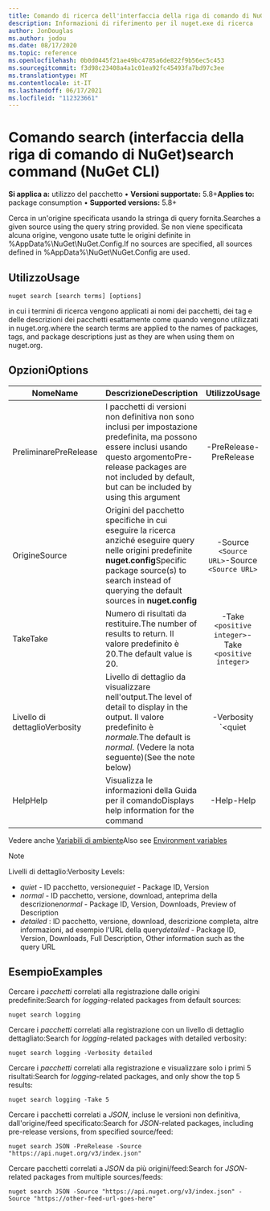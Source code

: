 ```yaml
---
title: Comando di ricerca dell'interfaccia della riga di comando di NuGet
description: Informazioni di riferimento per il nuget.exe di ricerca
author: JonDouglas
ms.author: jodou
ms.date: 08/17/2020
ms.topic: reference
ms.openlocfilehash: 0b0d0445f21ae49bc4785a6de822f9b56ec5c453
ms.sourcegitcommit: f3d98c23408a4a1c01ea92fc45493fa7bd97c3ee
ms.translationtype: MT
ms.contentlocale: it-IT
ms.lasthandoff: 06/17/2021
ms.locfileid: "112323661"
---
```

# <a name="search-command-nuget-cli"></a><span data-ttu-id="85330-103">Comando search (interfaccia della riga di comando di NuGet)</span><span class="sxs-lookup"><span data-stu-id="85330-103">search command (NuGet CLI)</span></span>

<span data-ttu-id="85330-104">**Si applica a:** utilizzo del pacchetto &bullet; **Versioni supportate:** 5.8+</span><span class="sxs-lookup"><span data-stu-id="85330-104">**Applies to:** package consumption &bullet; **Supported versions:** 5.8+</span></span>

<span data-ttu-id="85330-105">Cerca in un'origine specificata usando la stringa di query fornita.</span><span class="sxs-lookup"><span data-stu-id="85330-105">Searches a given source using the query string provided.</span></span> <span data-ttu-id="85330-106">Se non viene specificata alcuna origine, vengono usate tutte le origini definite in %AppData%\NuGet\NuGet.Config.</span><span class="sxs-lookup"><span data-stu-id="85330-106">If no sources are specified, all sources defined in %AppData%\NuGet\NuGet.Config are used.</span></span>

## <a name="usage"></a><span data-ttu-id="85330-107">Utilizzo</span><span class="sxs-lookup"><span data-stu-id="85330-107">Usage</span></span>

```cli
nuget search [search terms] [options]
```

<span data-ttu-id="85330-108">in cui i termini di ricerca vengono applicati ai nomi dei pacchetti, dei tag e delle descrizioni dei pacchetti esattamente come quando vengono utilizzati in nuget.org.</span><span class="sxs-lookup"><span data-stu-id="85330-108">where the search terms are applied to the names of packages, tags, and package descriptions just as they are when using them on nuget.org.</span></span>

## <a name="options"></a><span data-ttu-id="85330-109">Opzioni</span><span class="sxs-lookup"><span data-stu-id="85330-109">Options</span></span>

| <span data-ttu-id="85330-110">Nome</span><span class="sxs-lookup"><span data-stu-id="85330-110">Name</span></span> | <span data-ttu-id="85330-111">Descrizione</span><span class="sxs-lookup"><span data-stu-id="85330-111">Description</span></span> | <span data-ttu-id="85330-112">Utilizzo</span><span class="sxs-lookup"><span data-stu-id="85330-112">Usage</span></span> |
| ---  |     ---     |  :-:  |
| <span data-ttu-id="85330-113">Preliminare</span><span class="sxs-lookup"><span data-stu-id="85330-113">PreRelease</span></span> | <span data-ttu-id="85330-114">I pacchetti di versioni non definitiva non sono inclusi per impostazione predefinita, ma possono essere inclusi usando questo argomento</span><span class="sxs-lookup"><span data-stu-id="85330-114">Pre-release packages are not included by default, but can be included by using this argument</span></span> | <span data-ttu-id="85330-115">-PreRelease</span><span class="sxs-lookup"><span data-stu-id="85330-115">-PreRelease</span></span> |
| <span data-ttu-id="85330-116">Origine</span><span class="sxs-lookup"><span data-stu-id="85330-116">Source</span></span> | <span data-ttu-id="85330-117">Origini del pacchetto specifiche in cui eseguire la ricerca anziché eseguire query nelle origini predefinite __nuget.config__</span><span class="sxs-lookup"><span data-stu-id="85330-117">Specific package source(s) to search instead of querying the default sources in __nuget.config__</span></span> | <span data-ttu-id="85330-118">-Source `<Source URL>`</span><span class="sxs-lookup"><span data-stu-id="85330-118">-Source `<Source URL>`</span></span>|
| <span data-ttu-id="85330-119">Take</span><span class="sxs-lookup"><span data-stu-id="85330-119">Take</span></span> | <span data-ttu-id="85330-120">Numero di risultati da restituire.</span><span class="sxs-lookup"><span data-stu-id="85330-120">The number of results to return.</span></span> <span data-ttu-id="85330-121">Il valore predefinito è 20.</span><span class="sxs-lookup"><span data-stu-id="85330-121">The default value is 20.</span></span> | <span data-ttu-id="85330-122">-Take `<positive integer>`</span><span class="sxs-lookup"><span data-stu-id="85330-122">-Take `<positive integer>`</span></span> |
| <span data-ttu-id="85330-123">Livello di dettaglio</span><span class="sxs-lookup"><span data-stu-id="85330-123">Verbosity</span></span> | <span data-ttu-id="85330-124">Livello di dettaglio da visualizzare nell'output.</span><span class="sxs-lookup"><span data-stu-id="85330-124">The level of detail to display in the output.</span></span> <span data-ttu-id="85330-125">Il valore predefinito è _normale._</span><span class="sxs-lookup"><span data-stu-id="85330-125">The default is _normal_.</span></span> <span data-ttu-id="85330-126">(Vedere la nota seguente)</span><span class="sxs-lookup"><span data-stu-id="85330-126">(See the note below)</span></span>  | <span data-ttu-id="85330-127">-Verbosity `<quiet|normal|detailed>`</span><span class="sxs-lookup"><span data-stu-id="85330-127">-Verbosity `<quiet|normal|detailed>`</span></span> |
| <span data-ttu-id="85330-128">Help</span><span class="sxs-lookup"><span data-stu-id="85330-128">Help</span></span> | <span data-ttu-id="85330-129">Visualizza le informazioni della Guida per il comando</span><span class="sxs-lookup"><span data-stu-id="85330-129">Displays help information for the command</span></span> | <span data-ttu-id="85330-130">-Help</span><span class="sxs-lookup"><span data-stu-id="85330-130">-Help</span></span> |

<span data-ttu-id="85330-131">Vedere anche [Variabili di ambiente](cli-ref-environment-variables.md)</span><span class="sxs-lookup"><span data-stu-id="85330-131">Also see [Environment variables](cli-ref-environment-variables.md)</span></span>

> [!NOTE] 
> <span data-ttu-id="85330-132">Livelli di dettaglio:</span><span class="sxs-lookup"><span data-stu-id="85330-132">Verbosity Levels:</span></span>
> * <span data-ttu-id="85330-133">_quiet_ - ID pacchetto, versione</span><span class="sxs-lookup"><span data-stu-id="85330-133">_quiet_ - Package ID, Version</span></span>
> * <span data-ttu-id="85330-134">_normal_ - ID pacchetto, versione, download, anteprima della descrizione</span><span class="sxs-lookup"><span data-stu-id="85330-134">_normal_ - Package ID, Version, Downloads, Preview of Description</span></span>
> * <span data-ttu-id="85330-135">_detailed_ : ID pacchetto, versione, download, descrizione completa, altre informazioni, ad esempio l'URL della query</span><span class="sxs-lookup"><span data-stu-id="85330-135">_detailed_ - Package ID, Version, Downloads, Full Description, Other information such as the query URL</span></span>

## <a name="examples"></a><span data-ttu-id="85330-136">Esempio</span><span class="sxs-lookup"><span data-stu-id="85330-136">Examples</span></span>

<span data-ttu-id="85330-137">Cercare i *pacchetti* correlati alla registrazione dalle origini predefinite:</span><span class="sxs-lookup"><span data-stu-id="85330-137">Search for *logging*-related packages from default sources:</span></span>
```
nuget search logging
```
<span data-ttu-id="85330-138">Cercare i *pacchetti* correlati alla registrazione con un livello di dettaglio dettagliato:</span><span class="sxs-lookup"><span data-stu-id="85330-138">Search for *logging*-related packages with detailed verbosity:</span></span>
```
nuget search logging -Verbosity detailed
```
<span data-ttu-id="85330-139">Cercare i *pacchetti* correlati alla registrazione e visualizzare solo i primi 5 risultati:</span><span class="sxs-lookup"><span data-stu-id="85330-139">Search for *logging*-related packages, and only show the top 5 results:</span></span>
```
nuget search logging -Take 5
```
<span data-ttu-id="85330-140">Cercare i pacchetti correlati a *JSON,* incluse le versioni non definitiva, dall'origine/feed specificato:</span><span class="sxs-lookup"><span data-stu-id="85330-140">Search for *JSON*-related packages, including pre-release versions, from specified source/feed:</span></span>
```
nuget search JSON -PreRelease -Source "https://api.nuget.org/v3/index.json"
```
<span data-ttu-id="85330-141">Cercare pacchetti correlati a *JSON* da più origini/feed:</span><span class="sxs-lookup"><span data-stu-id="85330-141">Search for *JSON*-related packages from multiple sources/feeds:</span></span>
```
nuget search JSON -Source "https://api.nuget.org/v3/index.json" -Source "https://other-feed-url-goes-here"
```
